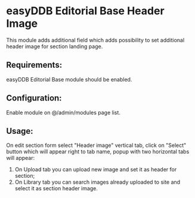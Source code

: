 easyDDB Editorial Base Header Image
========================

This module adds additional field which adds possibility to set additional header image for section landing page.

## Requirements:
easyDDB Editorial Base module should be enabled.

## Configuration:
Enable module on @/admin/modules page list.

## Usage:
On edit section form select "Header image" vertical tab,
click on "Select" button which will appear right to tab name,
popup with two horizontal tabs will appear:
 1. On Upload tab you can upload new image and set it as header for section;
 2. On Library tab you can search images already uploaded to site and select it as section header image.
